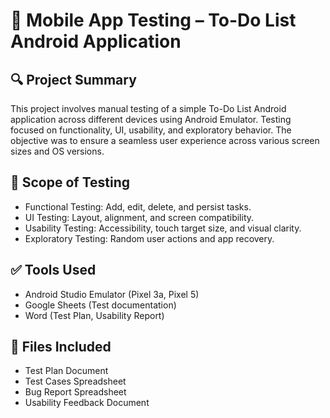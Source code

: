 
# 📱 Mobile App Testing – To-Do List Android Application

## 🔍 Project Summary
This project involves manual testing of a simple To-Do List Android application across different devices using Android Emulator. Testing focused on functionality, UI, usability, and exploratory behavior. The objective was to ensure a seamless user experience across various screen sizes and OS versions.

## 🧪 Scope of Testing
- Functional Testing: Add, edit, delete, and persist tasks.
- UI Testing: Layout, alignment, and screen compatibility.
- Usability Testing: Accessibility, touch target size, and visual clarity.
- Exploratory Testing: Random user actions and app recovery.

## ✅ Tools Used
- Android Studio Emulator (Pixel 3a, Pixel 5)
- Google Sheets (Test documentation)
- Word (Test Plan, Usability Report)

## 📂 Files Included
- Test Plan Document
- Test Cases Spreadsheet
- Bug Report Spreadsheet
- Usability Feedback Document


